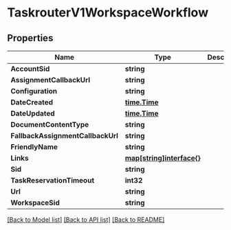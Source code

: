 # TaskrouterV1WorkspaceWorkflow

## Properties

Name | Type | Description | Notes
------------ | ------------- | ------------- | -------------
**AccountSid** | **string** |  | [optional] 
**AssignmentCallbackUrl** | **string** |  | [optional] 
**Configuration** | **string** |  | [optional] 
**DateCreated** | [**time.Time**](time.Time.md) |  | [optional] 
**DateUpdated** | [**time.Time**](time.Time.md) |  | [optional] 
**DocumentContentType** | **string** |  | [optional] 
**FallbackAssignmentCallbackUrl** | **string** |  | [optional] 
**FriendlyName** | **string** |  | [optional] 
**Links** | [**map[string]interface{}**](.md) |  | [optional] 
**Sid** | **string** |  | [optional] 
**TaskReservationTimeout** | **int32** |  | [optional] 
**Url** | **string** |  | [optional] 
**WorkspaceSid** | **string** |  | [optional] 

[[Back to Model list]](../README.md#documentation-for-models) [[Back to API list]](../README.md#documentation-for-api-endpoints) [[Back to README]](../README.md)


